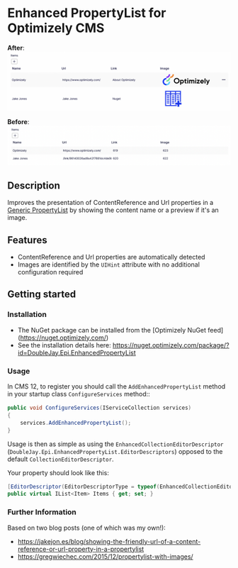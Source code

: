 # Enhanced PropertyList for Optimizely CMS

**After**: 
![Enhanced PropertyList](https://raw.githubusercontent.com/jacobjones/DoubleJay.Epi.EnhancedPropertyList/master/images/enhanced-propertylist-optimizely-cms.png)

**Before**:
![Standard PropertyList](https://raw.githubusercontent.com/jacobjones/DoubleJay.Epi.EnhancedPropertyList/master/images/standard-propertylist-original-optimizely-cms.png)

## Description
Improves the presentation of ContentReference and Url properties in a [Generic PropertyList](https://docs.developers.optimizely.com/content-cloud/v12.0.0-content-cloud/docs/generic-propertylist) by showing the content name or a preview if it's an image.

## Features
* ContentReference and Url properties are automatically detected
* Images are identified by the `UIHint` attribute with no additional configuration required

## Getting started
### Installation
* The NuGet package can be installed from the [Optimizely NuGet feed] (https://nuget.optimizely.com/)
* See the installation details here: https://nuget.optimizely.com/package/?id=DoubleJay.Epi.EnhancedPropertyList

### Usage
In CMS 12, to register you should call the `AddEnhancedPropertyList` method in your startup class `ConfigureServices` method::

```cs
public void ConfigureServices(IServiceCollection services)
{
    services.AddEnhancedPropertyList();
}
```

Usage is then as simple as using the `EnhancedCollectionEditorDescriptor` (`DoubleJay.Epi.EnhancedPropertyList.EditorDescriptors`) opposed to the default `CollectionEditorDescriptor`.

Your property should look like this:

```cs
[EditorDescriptor(EditorDescriptorType = typeof(EnhancedCollectionEditorDescriptor<Item>))]
public virtual IList<Item> Items { get; set; }
```

### Further Information
Based on two blog posts (one of which was my own!):

* https://jakejon.es/blog/showing-the-friendly-url-of-a-content-reference-or-url-property-in-a-propertylist
* https://gregwiechec.com/2015/12/propertylist-with-images/